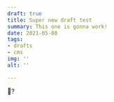 ```yaml
---
draft: true
title: Super new draft test
summary: This one is gonna work!
date: 2021-05-08
tags:
- drafts
- cms
img: ''
alt: ''

---
```

🎉?